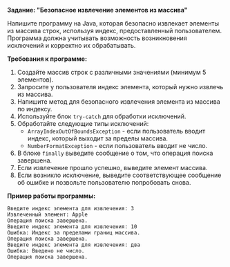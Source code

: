 
**Задание: "Безопасное извлечение элементов из массива"**

Напишите программу на Java, которая безопасно извлекает элементы из массива строк, используя индекс, предоставленный пользователем. 
Программа должна учитывать возможность возникновения исключений и корректно их обрабатывать.

**Требования к программе:**

1. Создайте массив строк с различными значениями (минимум 5 элементов).
2. Запросите у пользователя индекс элемента, который нужно извлечь из массива.
3. Напишите метод для безопасного извлечения элемента из массива по индексу.
4. Используйте блок `try-catch` для обработки исключений.
5. Обработайте следующие типы исключений:
    - `ArrayIndexOutOfBoundsException` - если пользователь вводит индекс, который выходит за пределы массива.
    - `NumberFormatException` - если пользователь вводит не число.
6. В блоке `finally` выведите сообщение о том, что операция поиска завершена.
7. Если извлечение прошло успешно, выведите элемент массива.
8. Если возникло исключение, выведите соответствующее сообщение об ошибке и позвольте пользователю попробовать снова.

**Пример работы программы:**

```
Введите индекс элемента для извлечения: 3
Извлеченный элемент: Apple
Операция поиска завершена.
Введите индекс элемента для извлечения: 10
Ошибка: Индекс за пределами границ массива.
Операция поиска завершена.
Введите индекс элемента для извлечения: два
Ошибка: Введено не число.
Операция поиска завершена.
```

